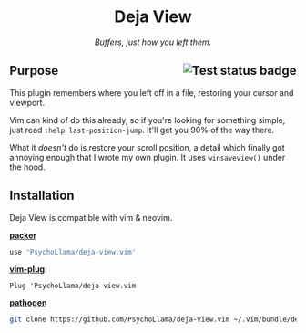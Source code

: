<div align="center">
  <h1>Deja View</h1>
  <p><em>Buffers, just how you left them.</em></p>
</div>


<h2>
  Purpose
  <a href="https://github.com/PsychoLlama/deja-view.vim/actions/workflows/test.yml">
    <img alt="Test status badge" align="right" src="https://github.com/PsychoLlama/deja-view.vim/actions/workflows/test.yml/badge.svg" />
  </a>
</h2>

This plugin remembers where you left off in a file, restoring your cursor and viewport.

Vim can kind of do this already, so if you're looking for something simple, just read `:help last-position-jump`. It'll get you 90% of the way there.

What it *doesn't* do is restore your scroll position, a detail which finally got annoying enough that I wrote my own plugin. It uses `winsaveview()` under the hood.

## Installation

Deja View is compatible with vim & neovim.


**[packer](https://github.com/wbthomason/packer.nvim)**

```lua
use 'PsychoLlama/deja-view.vim'
```

**[vim-plug](https://github.com/junegunn/vim-plug)**

```vim
Plug 'PsychoLlama/deja-view.vim'
```

**[pathogen](https://www.merriam-webster.com/dictionary/plebs)**

```bash
git clone https://github.com/PsychoLlama/deja-view.vim ~/.vim/bundle/deja-view.vim
```
